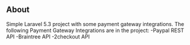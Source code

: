 ## About 

Simple Laravel 5.3 project with some payment gateway integrations.
The following Payment Gateway Integrations are in the project:
-Paypal REST API
-Braintree API
-2checkout API

